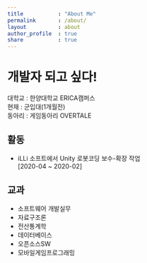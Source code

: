 ```yaml
---
title           : "About Me"
permalink       : /about/
layout          : about
author_profile  : true
share           : true
---
```


<h1><b>개발자 되고 싶다!</b></h1>

대학교   : 한양대학교 ERICA캠퍼스  
현재     : 군입대(1개월전)  
동아리   : 게임동아리 OVERTALE  

## 활동

+ iLLi 소프트에서 Unity 로봇코딩 보수-확장 작업  
[2020-04 ~ 2020-02]

## 교과  

+ 소프트웨어 개발실무  
+ 자료구조론  
+ 전산통계학  
+ 데이터베이스  
+ 오픈소스SW  
+ 모바일게임프로그래밍  
